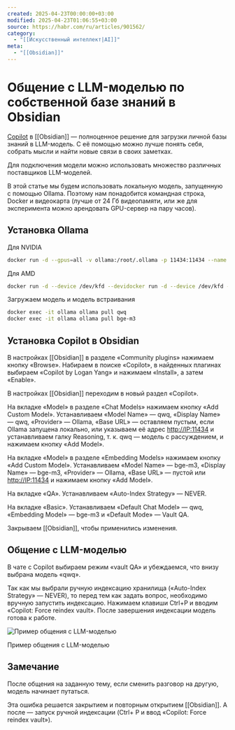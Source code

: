 ```yaml
---
created: 2025-04-23T00:00:00+03:00
modified: 2025-04-23T01:06:55+03:00
source: https://habr.com/ru/articles/901562/
category:
  - "[[Искусственный интеллект|AI]]"
meta:
  - "[[Obsidian]]"
---
```


# Общение с LLM-моделью по собственной базе знаний в Obsidian

[Copilot](https://www.obsidiancopilot.com/en) в [[Obsidian]] — полноценное решение для загрузки личной базы знаний в LLM-модель. С её помощью можно лучше понять себя, собрать мысли и найти новые связи в своих заметках.

Для подключения модели можно использовать множество различных поставщиков LLM-моделей.

В этой статье мы будем использовать локальную модель, запущенную с помощью Ollama. Поэтому нам понадобится командная строка, Docker и видеокарта (лучше от 24 Гб видеопамяти, или же для эксперимента можно арендовать GPU-сервер на пару часов).

## Установка Ollama

Для NVIDIA

```bash
docker run -d --gpus=all -v ollama:/root/.ollama -p 11434:11434 --name ollama ollama/ollama
```

Для AMD

```bash
docker run -d --device /dev/kfd --devidocker run -d --device /dev/kfd --device /dev/dri -v ollama:/root/.ollama -p 11434:11434 --name ollama ollama/ollama:rocm
```

Загружаем модель и модель встраивания

```bash
docker exec -it ollama ollama pull qwq
docker exec -it ollama ollama pull bge-m3
```

## Установка Copilot в Obsidian

В настройках [[Obsidian]] в разделе «Community plugins» нажимаем кнопку «Browse». Набираем в поиске «Copilot», в найденных плагинах выбираем «Copilot by Logan Yang» и нажимаем «Install», а затем «Enable».

В настройках [[Obsidian]] переходим в новый раздел «Copilot».

На вкладке «Model» в разделе «Chat Models» нажимаем кнопку «Add Custom Model». Устанавливаем «Model Name» — qwq, «Display Name» — qwq, «Provider» — Ollama, «Base URL» — оставляем пустым, если Ollama запущена локально, или указываем её адрес [http://IP:11434](http://ip:11434/) и устанавливаем галку Reasoning, т. к. qwq — модель с рассуждением, и нажимаем кнопку «Add Model».

На вкладке «Model» в разделе «Embedding Models» нажимаем кнопку «Add Custom Model». Устанавливаем «Model Name» — bge-m3, «Display Name» — bge-m3, «Provider» — Ollama, «Base URL» — пустой или [http://IP:11434](http://ip:11434/) и нажимаем кнопку «Add Model».

На вкладке «QA». Устанавливаем «Auto-Index Strategy» — NEVER.

На вкладке «Basic». Устанавливаем «Default Chat Model» — qwq, «Embedding Model» — bge-m3 и «Default Mode» — Vault QA.

Закрываем [[Obsidian]], чтобы применились изменения.

## Общение с LLM-моделью

В чате с Copilot выбираем режим «vault QA» и убеждаемся, что внизу выбрана модель «qwq».

Так как мы выбрали ручную индексацию хранилища («Auto-Index Strategy» — NEVER), то перед тем как задать вопрос, необходимо вручную запустить индексацию. Нажимаем клавиши Ctrl+P и вводим «Copilot: Force reindex vault». После завершения индексации модель готова к работе.

![Пример общения с LLM-моделью](https://habrastorage.org/r/w1560/getpro/habr/upload_files/15b/602/e14/15b602e148cc5b2e7fb58060d28b0590.png)

Пример общения с LLM-моделью

## Замечание

После общения на заданную тему, если сменить разговор на другую, модель начинает путаться.

Эта ошибка решается закрытием и повторным открытием [[Obsidian]]. А после — запуск ручной индексации (Ctrl+ P и ввод «Copilot: Force reindex vault»).
